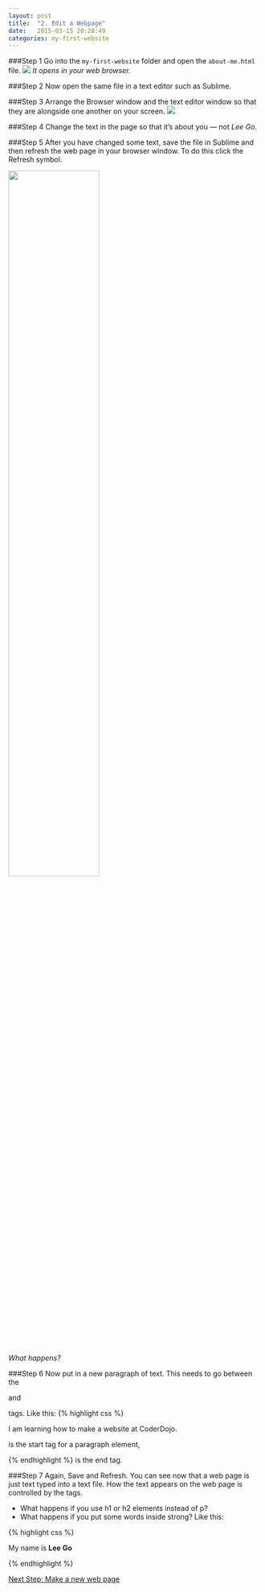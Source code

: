 ```yaml
---
layout: post
title:  "2. Edit a Webpage"
date:   2015-03-15 20:28:49
categories: my-first-website
---
```



###Step 1
Go into the `my-first-website` folder and open the `about-me.html` file.
<img src="{{site.baseurl}}/assets/edit-webpage-open.png" />
_It opens in your web browser._

###Step 2
Now open the same file in a text editor such as Sublime.

###Step 3
Arrange the Browser window and the text editor window so that they are alongside one another on your screen.
<img src="{{site.baseurl}}/assets/edit-page-sublime-browser.png" />


###Step 4
Change the text in the page so that it’s about you — not _Lee Go_.

###Step 5
After you have changed some text, save the file in Sublime and then refresh the web page in your browser window. To do this click the Refresh symbol.

<img src="{{site.baseurl}}/assets/edit-page-refresh.png" width="60%" />

_What happens?_

###Step 6
Now put in a new paragraph of text. This needs to go between the <p> and </p> tags.
Like this:
{% highlight css %}
<p>I am learning how to make a website at CoderDojo.</p>
<p> is the start tag for a paragraph element, </p>
{% endhighlight %}
is the end tag.


###Step 7
Again, Save and Refresh.
You can see now that a web page is just text typed into a text file. How the text appears on the web page is controlled by the tags.
* What happens if you use h1 or h2 elements instead of p?
* What happens if you put some words inside strong? Like this:

{% highlight css %}
<p>My name is <strong>Lee Go</strong></p>
{% endhighlight %}


<a href="{{site.baseurl}}{% post_url 2015-03-15-make-a-new-webpage %}" class="btn next-step pull-right">Next Step: Make a new web page</a>

